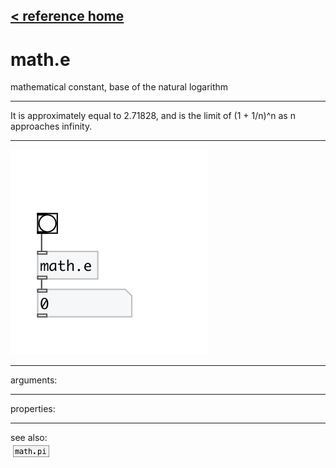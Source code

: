 [< reference home](index.html)
---

# math.e


mathematical constant, base of the natural logarithm

---

It is approximately equal to 2.71828, and is the limit of (1 + 1/n)^n as n
            approaches infinity.
<br>


---


![example](examples/math.e-example.jpg)

---
arguments:


---
properties:


---
see also:<br>
[![math.pi](img/object_math.pi.png)](math.pi.html)
